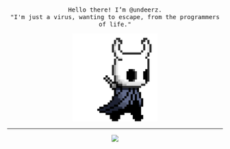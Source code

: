 <p align="center">
  <br>
  <samp>
    Hello there! I’m @undeerz.
    <br>"I'm just a virus, wanting to escape, from the programmers of life."<br>

</samp>

  <div align="center">
  <img src="https://raw.githubusercontent.com/TanZng/TanZng/master/assets/hollor_knight3.gif" width="200"/>
  </div>
    
</p>
  
  ---
 <div align="center" >
  <img src="https://img.shields.io/badge/Pop!_OS-48B9C7?style=for-the-badge&logo=Pop!_OS&logoColor=white">
</div>
